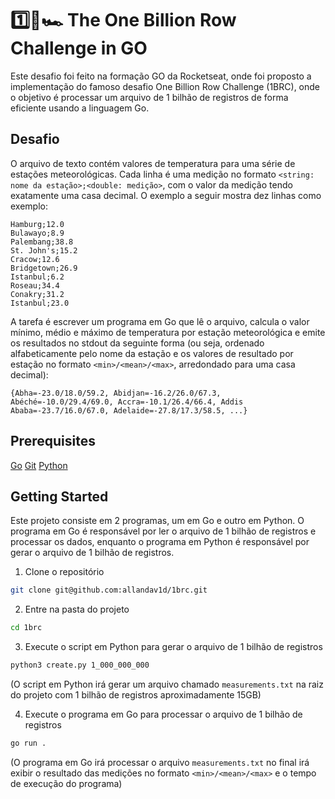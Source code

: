 # 1️⃣🐝🏎️ The One Billion Row Challenge in GO

Este desafio foi feito na formação GO da Rocketseat, onde foi proposto a implementação do famoso desafio One Billion Row Challenge (1BRC), onde o objetivo é processar um arquivo de 1 bilhão de registros de forma eficiente usando a linguagem Go.


## Desafio

O arquivo de texto contém valores de temperatura para uma série de estações meteorológicas.
Cada linha é uma medição no formato `<string: nome da estação>;<double: medição>`, com o valor da medição tendo exatamente uma casa decimal. O exemplo a seguir mostra dez linhas como exemplo:

```
Hamburg;12.0
Bulawayo;8.9
Palembang;38.8
St. John's;15.2
Cracow;12.6
Bridgetown;26.9
Istanbul;6.2
Roseau;34.4
Conakry;31.2
Istanbul;23.0
```
A tarefa é escrever um programa em Go que lê o arquivo, calcula o valor mínimo, médio e máximo de temperatura por estação meteorológica e emite os resultados no stdout da seguinte forma (ou seja, ordenado alfabeticamente pelo nome da estação e os valores de resultado por estação no formato `<min>/<mean>/<max>`, arredondado para uma casa decimal):

```
{Abha=-23.0/18.0/59.2, Abidjan=-16.2/26.0/67.3, Abéché=-10.0/29.4/69.0, Accra=-10.1/26.4/66.4, Addis Ababa=-23.7/16.0/67.0, Adelaide=-27.8/17.3/58.5, ...}
```

## Prerequisites
[Go](https://golang.org/dl/)
[Git](https://git-scm.com/downloads)
[Python](https://www.python.org/downloads/)

## Getting Started

Este projeto consiste em 2 programas, um em Go e outro em Python. O programa em Go é responsável por ler o arquivo de 1 bilhão de registros e processar os dados, enquanto o programa em Python é responsável por gerar o arquivo de 1 bilhão de registros.

1. Clone o repositório
```bash
git clone git@github.com:allandav1d/1brc.git
```
2. Entre na pasta do projeto
```bash
cd 1brc
```
3. Execute o script em Python para gerar o arquivo de 1 bilhão de registros
```bash
python3 create.py 1_000_000_000
```
(O script em Python irá gerar um arquivo chamado `measurements.txt` na raiz do projeto com 1 bilhão de registros aproximadamente 15GB)

4. Execute o programa em Go para processar o arquivo de 1 bilhão de registros
```bash
go run .
```

(O programa em Go irá processar o arquivo `measurements.txt` no final irá exibir o resultado das medições no formato `<min>/<mean>/<max>` e o tempo de execução do programa)